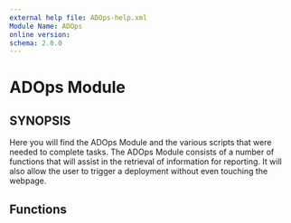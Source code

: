 ```yaml
---
external help file: ADOps-help.xml
Module Name: ADOps
online version:
schema: 2.0.0
---
```


# ADOps Module

## SYNOPSIS

Here you will find the ADOps Module and the various scripts that were needed to complete tasks.
The ADOps Module consists of a number of functions that will assist in the retrieval of information for reporting.
It will also allow the user to trigger a deployment without even touching the webpage.

## Functions
